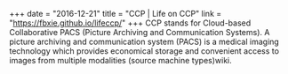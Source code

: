 +++
date = "2016-12-21"
title = "CCP | Life on CCP"
link = "https://fbxie.github.io/lifeccp/"
+++
CCP stands for Cloud-based Collaborative PACS (Picture Archiving and Communication Systems). A picture archiving and communication system (PACS) is a medical imaging technology which provides economical storage and convenient access to images from multiple modalities (source machine types)wiki.
